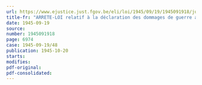 ```yaml
---
url: https://www.ejustice.just.fgov.be/eli/loi/1945/09/19/1945091918/justel
title-fr: "ARRETE-LOI relatif à la déclaration des dommages de guerre aux biens privés"
date: 1945-09-19
source:
number: 1945091918
page: 6974
case: 1945-09-19/48
publication: 1945-10-20
starts:
modifies:
pdf-original:
pdf-consolidated:
---
```


